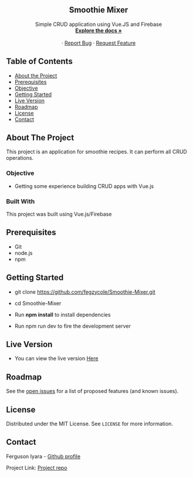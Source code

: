 <br />
<p align="center">
 
  <h2 align="center">Smoothie Mixer</h2>
  <p align="center">
    Simple CRUD application using Vue.JS and Firebase
    <br />
    <a href="https://github.com/fegzycole/Smoothie-Mixer/tree/feature-developer"><strong>Explore the docs »</strong></a>
    <br />
    <br />
    ·
    <a href="https://github.com/fegzycole/Smoothie-Mixer/issues">Report Bug</a>
    ·
    <a href="https://github.com/fegzycole/Smoothie-Mixer">Request Feature</a>
  </p>
</p>


<!-- TABLE OF CONTENTS -->
## Table of Contents

* [About the Project](#about-the-project)
* [Prerequisites](#prerequisites)
* [Objective](#objective)
* [Getting Started](#getting-started)
* [Live Version](#live-version)
* [Roadmap](#roadmap)
* [License](#license)
* [Contact](#contact)



<!-- ABOUT THE PROJECT -->
## About The Project

This project is an application for smoothie recipes. It can perform all CRUD operations.

### Objective

 - Getting some experience building CRUD apps with Vue.js
 

### Built With

This project was built using Vue.js/Firebase

## Prerequisites
 - Git
 - node.js
 - npm


## Getting Started

- git clone https://github.com/fegzycole/Smoothie-Mixer.git

- cd Smoothie-Mixer

- Run **npm install** to install dependencies

- Run npm run dev to fire the development server

## Live Version

- You can view the live version [Here](https://udemy-ninja-smoothies-33b82.firebaseapp.com/#/)


<!-- ROADMAP -->
## Roadmap

See the [open issues](https://github.com/fegzycole/Smoothie-Mixer/issues) for a list of proposed features (and known issues).


<!-- LICENSE -->
## License

Distributed under the MIT License. See `LICENSE` for more information.

<!-- CONTACT -->
## Contact
Ferguson Iyara - [Github profile](https://github.com/fegzycole)

Project Link: [Project repo](https://github.com/fegzycole/Smoothie-Mixer/)

<!-- MARKDOWN LINKS & IMAGES -->
<!-- https://www.markdownguide.org/basic-syntax/#reference-style-links -->
[contributors-shield]: https://img.shields.io/badge/Contributors-2-%2300ff00
[contributors-url]: https://github.com/fegzycole/Smoothie-Mixer/graphs/contributors
[issues-shield]: https://img.shields.io/badge/issues-0-%2300ff00
[issues-url]: https://github.com/fegzycole/Smoothie-Mixer/issues